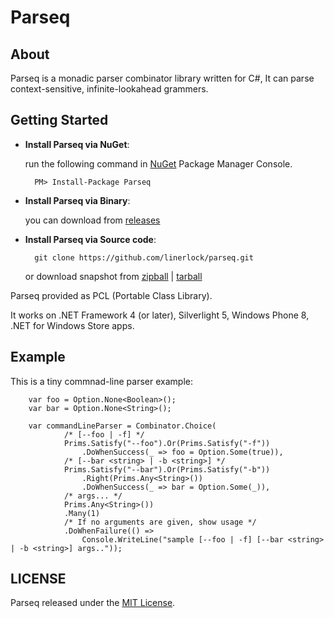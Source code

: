 Parseq
====

## About

Parseq is a monadic parser combinator library written for C#, It can parse context-sensitive, infinite-lookahead grammers.

## Getting Started

- **Install Parseq via NuGet**:

    run the following command in [NuGet](https://www.nuget.org/) Package Manager Console.

        PM> Install-Package Parseq

- **Install Parseq via Binary**:

    you can download from [releases](https://github.com/linerlock/parseq/releases)

- **Install Parseq via Source code**:

        git clone https://github.com/linerlock/parseq.git

    or download snapshot from [zipball](https://github.com/linerlock/parseq/zipball) | [tarball](https://github.com/linerlock/parseq/tarball)

Parseq provided as PCL (Portable Class Library).

It works on .NET Framework 4 (or later), Silverlight 5, Windows Phone 8, .NET for Windows Store apps. 

## Example

This is a tiny commnad-line parser example:

        var foo = Option.None<Boolean>();
        var bar = Option.None<String>();

        var commandLineParser = Combinator.Choice(
                /* [--foo | -f] */
                Prims.Satisfy("--foo").Or(Prims.Satisfy("-f"))
                    .DoWhenSuccess(_ => foo = Option.Some(true)),
                /* [--bar <string> | -b <string>] */
                Prims.Satisfy("--bar").Or(Prims.Satisfy("-b"))
                    .Right(Prims.Any<String>())
                    .DoWhenSuccess(_ => bar = Option.Some(_)),
                /* args... */
                Prims.Any<String>())
                .Many(1)
                /* If no arguments are given, show usage */
                .DoWhenFailure(() =>
                    Console.WriteLine("sample [--foo | -f] [--bar <string> | -b <string>] args.."));

## LICENSE

Parseq released under the [MIT License](https://raw.githubusercontent.com/linerlock/parseq/master/LICENSE).

